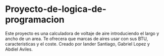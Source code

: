 # Proyecto-de-logica-de-programacion
Este proyecto es una calculadora de voltaje de aire introduciendo el largo y ancho de un area. Te ofrecera que marcas de aires usar con sus BTU, caracteristicas y el coste. Creado por Iander Santiago, Gabriel Lopez y Abdiel Aviles.
